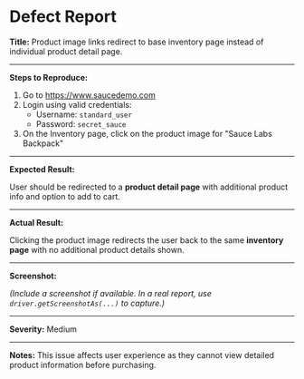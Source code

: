 # Defect Report

**Title:** Product image links redirect to base inventory page instead of individual product detail page.

---

**Steps to Reproduce:**

1. Go to https://www.saucedemo.com
2. Login using valid credentials:
   - Username: `standard_user`
   - Password: `secret_sauce`
3. On the Inventory page, click on the product image for "Sauce Labs Backpack"

---

**Expected Result:**

User should be redirected to a **product detail page** with additional product info and option to add to cart.

---

**Actual Result:**

Clicking the product image redirects the user back to the same **inventory page** with no additional product details shown.

---

**Screenshot:**  

*(Include a screenshot if available. In a real report, use `driver.getScreenshotAs(...)` to capture.)*

---

**Severity:** Medium

---

**Notes:** This issue affects user experience as they cannot view detailed product information before purchasing.

